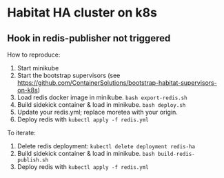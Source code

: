 # Habitat HA cluster on k8s

## Hook in redis-publisher not triggered
How to reproduce:

1. Start minikube
2. Start the bootstrap supervisors (see https://github.com/ContainerSolutions/bootstrap-habitat-supervisors-on-k8s)
3. Load redis docker image in minikube. `bash export-redis.sh`
4. Build sidekick container & load in minikube. `bash deploy.sh`
5. Update your redis.yml; replace moretea with your origin.
6. Deploy redis with `kubectl apply -f redis.yml`

To iterate:
1. Delete redis deployment: `kubectl delete deployment redis-ha`
2. Build sidekick container & load in minikube. `bash build-redis-publish.sh`
3. Deploy redis with `kubectl apply -f redis.yml`
